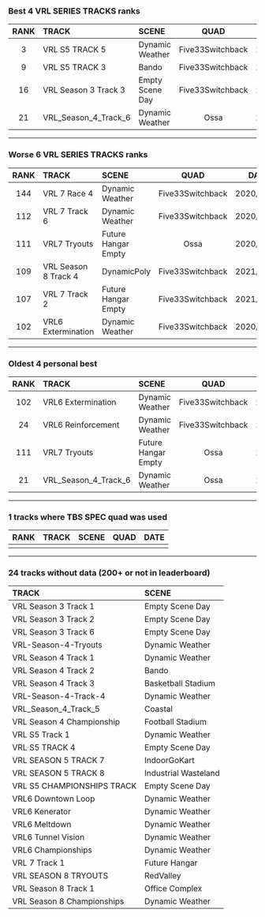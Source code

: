 ### Best 4 VRL SERIES TRACKS ranks
|RANK|TRACK|SCENE|QUAD|DATE|
|:---:|:---|:---|:---:|:---:|
|3|VRL S5 TRACK 5|Dynamic Weather|Five33Switchback|2021/11/22|
|9|VRL S5 TRACK 3|Bando|Five33Switchback|2021/11/11|
|16|VRL Season 3 Track 3|Empty Scene Day|Five33Switchback|2022/01/15|
|21|VRL_Season_4_Track_6|Dynamic Weather|Ossa|2020/10/19|
---
### Worse 6 VRL SERIES TRACKS ranks
|RANK|TRACK|SCENE|QUAD|DATE|
|:---:|:---|:---|:---:|:---:|
|144|VRL 7 Race 4|Dynamic Weather|Five33Switchback|2020/11/28|
|112|VRL 7 Track 6|Dynamic Weather|Five33Switchback|2020/12/20|
|111|VRL7 Tryouts|Future Hangar Empty|Ossa|2020/09/16|
|109|VRL Season 8 Track 4|DynamicPoly|Five33Switchback|2021/12/07|
|107|VRL 7 Track 2|Future Hangar Empty|Five33Switchback|2021/11/13|
|102|VRL6 Extermination|Dynamic Weather|Five33Switchback|2020/04/12|
---
### Oldest 4 personal best
|RANK|TRACK|SCENE|QUAD|DATE|
|:---:|:---|:---|:---:|:---:|
|102|VRL6 Extermination|Dynamic Weather|Five33Switchback|2020/04/12|
|24|VRL6 Reinforcement|Dynamic Weather|Five33Switchback|2020/04/12|
|111|VRL7 Tryouts|Future Hangar Empty|Ossa|2020/09/16|
|21|VRL_Season_4_Track_6|Dynamic Weather|Ossa|2020/10/19|
---
### 1 tracks where TBS SPEC quad was used
|RANK|TRACK|SCENE|QUAD|DATE|
|:---:|:---|:---|:---:|:---:|
||||||
---
### 24 tracks without data (200+ or not in leaderboard)
|TRACK|SCENE|
|:---|:---|
|VRL Season 3 Track 1|Empty Scene Day|
|VRL Season 3 Track 2|Empty Scene Day|
|VRL Season 3 Track 6|Empty Scene Day|
|VRL-Season-4-Tryouts|Dynamic Weather|
|VRL Season 4 Track 1|Dynamic Weather|
|VRL Season 4 Track 2|Bando|
|VRL Season 4 Track 3|Basketball Stadium|
|VRL-Season-4-Track-4|Dynamic Weather|
|VRL_Season_4_Track_5|Coastal|
|VRL Season 4 Championship|Football Stadium|
|VRL S5 Track 1|Dynamic Weather|
|VRL S5 TRACK 4|Empty Scene Day|
|VRL SEASON 5 TRACK 7|IndoorGoKart|
|VRL SEASON 5 TRACK 8|Industrial Wasteland|
|VRL S5 CHAMPIONSHIPS TRACK|Empty Scene Day|
|VRL6 Downtown Loop|Dynamic Weather|
|VRL6 Kenerator|Dynamic Weather|
|VRL6 Meltdown|Dynamic Weather|
|VRL6 Tunnel Vision|Dynamic Weather|
|VRL6 Championships|Dynamic Weather|
|VRL 7 Track 1|Future Hangar|
|VRL SEASON 8 TRYOUTS|RedValley|
|VRL Season 8 Track 1|Office Complex|
|VRL Season 8 Championships|Dynamic Weather|
